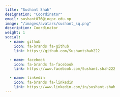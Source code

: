 ```yaml
---
title: "Sushant Shah"
designation: "Coordinator"
email: sushant076@ioepc.edu.np
image: "/images/avatars/sushant_sq.png"
description: Coordinator
weight: 1
social:
  - name: github
    icon: fa-brands fa-github
    link: https://github.com/Sushantshah222

  - name: facebook
    icon: fa-brands fa-facebook
    link: https://www.facebook.com/Sushant.shah222

  - name: linkedin
    icon: fa-brands fa-linkedin
    link: https://www.linkedin.com/in/sushant-shah
---
```


